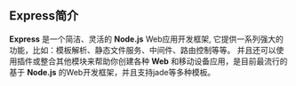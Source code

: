 ## Express简介 ##

**Express** 是一个简洁、灵活的 **Node.js** Web应用开发框架, 它提供一系列强大的功能，比如：模板解析、静态文件服务、中间件、路由控制等等。
并且还可以使用插件或整合其他模块来帮助你创建各种 **Web** 和移动设备应用，是目前最流行的基于 **Node.js** 的Web开发框架，并且支持jade等多种模板。